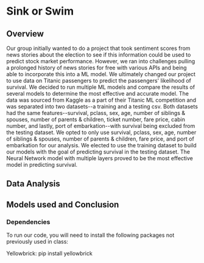 # Sink or Swim

## Overview 

Our group initially wanted to do a project that took sentiment scores from news stories about the election to see if this information could be used to predict stock market performance. However, we ran into challenges pulling a prolonged history of news stories for free with various APIs and being able to incorporate this into a ML model.  We ultimately changed our project to use data on Titanic passengers to predict the passengers' likelihood of survival.  We decided to run multiple ML models and compare the results of several models to determine the most effective and accurate model. The data was sourced from Kaggle as a part of their Titanic ML competition and was separated into two datasets--a training and a testing csv. Both datasets had the same features--survival, pclass, sex, age, number of siblings & spouses, number of parents & children, ticket number, fare price, cabin number, and lastly, port of embarkation--with survival being excluded from the testing dataset. We opted to only use survival, pclass, sex, age, number of siblings & spouses, number of parents & children, fare price, and port of embarkation for our analysis. We elected to use the training dataset to build our models with the goal of predicting survival in the testing dataset. The Neural Network model with multiple layers proved to be the most effective model in predicting survival. 


## Data Analysis 


## Models used and Conclusion 


### Dependencies 

To run our code, you will need to install the following packages not previously used in class: 

Yellowbrick: pip install yellowbrick 
